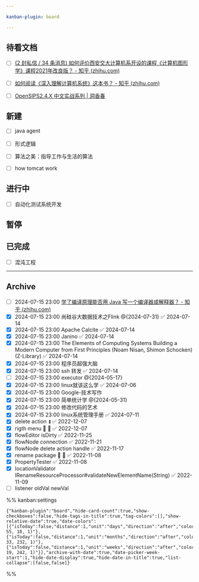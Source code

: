 ```yaml
---

kanban-plugin: board

---
```


## 待看文档

- [ ] [(2 封私信 / 34 条消息) 如何评价西安交大计算机系开设的课程《计算机图形学》课程2021年改良版？ - 知乎 (zhihu.com)](https://www.zhihu.com/question/500385117/answer/2546569612)
- [ ] [如何阅读《深入理解计算机系统》这本书？ - 知乎 (zhihu.com)](https://www.zhihu.com/question/20402534/answer/2655186100)
- [ ] [OpenSIPS2.4.X 中文实战系列 | 洞香春](https://wdd.js.org/opensips/)


## 新建

- [ ] java agent
- [ ] 形式逻辑
- [ ] 算法之美：指导工作与生活的算法
- [ ] how tomcat work


## 进行中

- [ ] 自动化测试系统开发


## 暂停



## 已完成

- [ ] 混沌工程


***

## Archive

- [ ] 2024-07-15 23:00 [学了编译原理能否用 Java 写一个编译器或解释器？ - 知乎 (zhihu.com)](https://www.zhihu.com/question/39835953)
- [x] 2024-07-15 23:00 尚硅谷大数据技术之Flink @{2024-07-31} ✅ 2024-07-14
- [x] 2024-07-15 23:00 Apache Calcite ✅ 2024-07-14
- [x] 2024-07-15 23:00 Janino ✅ 2024-07-14
- [x] 2024-07-15 23:00 The Elements of Computing Systems  Building a Modern Computer from First Principles (Noam Nisan, Shimon Schocken) (Z-Library) ✅ 2024-07-14
- [x] 2024-07-15 23:00 程序员超强大脑
- [x] 2024-07-15 23:00 ssh 转发 ✅ 2024-07-14
- [ ] 2024-07-15 23:00 executor @{2024-05-17}
- [x] 2024-07-15 23:00 linux就该这么学 ✅ 2024-07-06
- [x] 2024-07-15 23:00 Google-技术写作
- [x] 2024-07-15 23:00 简单统计学 @{2024-05-31}
- [x] 2024-07-15 23:00 修改代码的艺术
- [x] 2024-07-15 23:00 linux系统管理手册 ✅ 2024-07-11
- [x] delete action ⏫ ✅ 2022-12-07
- [x] rigth menu 🛫 📅 ✅ 2022-12-07
- [x] flowEditor isDirty ✅ 2022-11-25
- [x] flowNode connection ✅ 2022-11-21
- [x] flowNode delete action handle ✅ 2022-11-17
- [x] rename package 🛫 📅 ✅ 2022-11-08
- [x] PropertyTester ✅ 2022-11-08
- [x] locationValidator IRenameResourceProcessor#validateNewElementName(String) ✅ 2022-11-09
- [ ] listener oldVal newVal

%% kanban:settings
```
{"kanban-plugin":"board","hide-card-count":true,"show-checkboxes":false,"hide-tags-in-title":true,"tag-colors":[],"show-relative-date":true,"date-colors":[{"isToday":false,"distance":1,"unit":"days","direction":"after","color":"rgba(222, 55, 18, 1)"},{"isToday":false,"distance":1,"unit":"months","direction":"after","color":"rgba(16, 33, 232, 1)"},{"isToday":false,"distance":1,"unit":"weeks","direction":"after","color":"rgba(197, 19, 242, 1)"}],"archive-with-date":true,"date-picker-week-start":1,"hide-date-display":true,"hide-date-in-title":true,"list-collapse":[false,false]}
```
%%